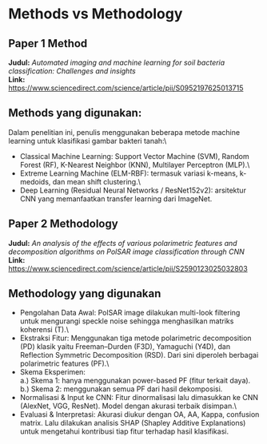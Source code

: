 # Methods vs Methodology

## **Paper 1 Method**  
**Judul:** *Automated imaging and machine learning for soil bacteria classification: Challenges and insights* \
**Link:** https://www.sciencedirect.com/science/article/pii/S0952197625013715

## **Methods yang digunakan:**
Dalam penelitian ini, penulis menggunakan beberapa metode machine learning untuk klasifikasi gambar bakteri tanah:\
- Classical Machine Learning: Support Vector Machine (SVM), Random Forest (RF), K-Nearest Neighbor (KNN), Multilayer Perceptron (MLP).\
- Extreme Learning Machine (ELM-RBF): termasuk variasi k-means, k-medoids, dan mean shift clustering.\
- Deep Learning (Residual Neural Networks / ResNet152v2): arsitektur CNN yang memanfaatkan transfer learning dari ImageNet.


## **Paper 2 Methodology**  
**Judul:** *An analysis of the effects of various polarimetric features and decomposition algorithms on PolSAR image classification through CNN* \
**Link:** https://www.sciencedirect.com/science/article/pii/S2590123025032803

## **Methodology yang digunakan**
- Pengolahan Data Awal: PolSAR image dilakukan multi-look filtering untuk mengurangi speckle noise sehingga menghasilkan matriks koherensi (T).\
- Ekstraksi Fitur: Menggunakan tiga metode polarimetric decomposition (PD) klasik yaitu Freeman–Durden (F3D), Yamaguchi (Y4D), dan Reflection Symmetric Decomposition (RSD). Dari sini diperoleh berbagai polarimetric features (PF).\
- Skema Eksperimen:\
a.) Skema 1: hanya menggunakan power-based PF (fitur terkait daya).\
b.) Skema 2: menggunakan semua PF dari hasil dekomposisi.
- Normalisasi & Input ke CNN: Fitur dinormalisasi lalu dimasukkan ke CNN (AlexNet, VGG, ResNet). Model dengan akurasi terbaik disimpan.\
- Evaluasi & Interpretasi: Akurasi diukur dengan OA, AA, Kappa, confusion matrix. Lalu dilakukan analisis SHAP (Shapley Additive Explanations) untuk mengetahui kontribusi tiap fitur terhadap hasil klasifikasi.
